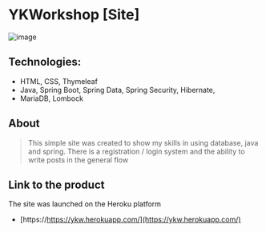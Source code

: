 # YKWorkshop [Site]

![image](https://i.ibb.co/cgNMTbb/photo-2021-06-26-17-01-12.jpg)

## Technologies:
- HTML, CSS, Thymeleaf
- Java, Spring Boot, Spring Data, Spring Security, Hibernate, 
- MariaDB, Lombock

## About
> This simple site was created to show my skills in using database, 
> java and spring. There is a registration / login system 
> and the ability to write posts in the general flow


## Link to the product

The site was launched on the Heroku platform

- [https://https://ykw.herokuapp.com/](https://ykw.herokuapp.com/)




